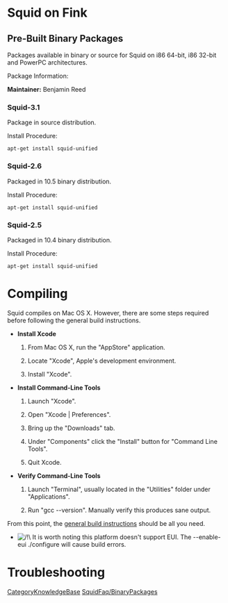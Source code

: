 # Squid on Fink

## Pre-Built Binary Packages

Packages available in binary or source for Squid on i86 64-bit, i86
32-bit and PowerPC architectures.

Package Information:
[](http://pdb.finkproject.org/pdb/package.php/squid-unified)

**Maintainer:** Benjamin Reed

### Squid-3.1

Package in source distribution.

Install Procedure:

    apt-get install squid-unified

### Squid-2.6

Packaged in 10.5 binary distribution.

Install Procedure:

    apt-get install squid-unified

### Squid-2.5

Packaged in 10.4 binary distribution.

Install Procedure:

    apt-get install squid-unified

# Compiling

Squid compiles on Mac OS X. However, there are some steps required
before following the general build instructions.

  - **Install Xcode**
    
    1.  From Mac OS X, run the "AppStore" application.
    
    2.  Locate "Xcode", Apple's development environment.
    
    3.  Install "Xcode".

  - **Install Command-Line Tools**
    
    1.  Launch "Xcode".
    
    2.  Open "Xcode | Preferences".
    
    3.  Bring up the "Downloads" tab.
    
    4.  Under "Components" click the "Install" button for "Command Line
        Tools".
    
    5.  Quit Xcode.

  - **Verify Command-Line Tools**
    
    1.  Launch "Terminal", usually located in the "Utilities" folder
        under "Applications".
    
    2.  Run "gcc --version". Manually verify this produces sane output.

From this point, the [general build
instructions](/SquidFaq/CompilingSquid#How_do_I_compile_Squid.3F)
should be all you need.

  - ![/\!\\](https://wiki.squid-cache.org/wiki/squidtheme/img/alert.png)
    It is worth noting this platform doesn't support EUI. The
    --enable-eui ./configure will cause build errors.

# Troubleshooting

[CategoryKnowledgeBase](/CategoryKnowledgeBase)
[SquidFaq/BinaryPackages](/SquidFaq/BinaryPackages)
